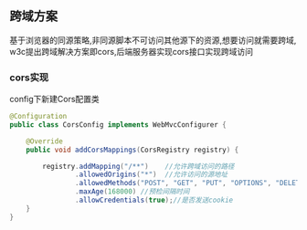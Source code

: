## 跨域方案
基于浏览器的同源策略,非同源脚本不可访问其他源下的资源,想要访问就需要跨域,
w3c提出跨域解决方案即cors,后端服务器实现cors接口实现跨域访问
### cors实现
config下新建Cors配置类
```java
@Configuration
public class CorsConfig implements WebMvcConfigurer {

    @Override
    public void addCorsMappings(CorsRegistry registry) {

        registry.addMapping("/**")    //允许跨域访问的路径
                .allowedOrigins("*")  //允许访问的源地址
                .allowedMethods("POST", "GET", "PUT", "OPTIONS", "DELETE") //允许的方法
                .maxAge(168000) //预检间隔时间
                .allowCredentials(true);//是否发送cookie
    }
}
```
